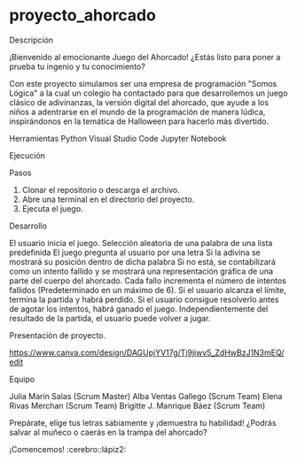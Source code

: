 # proyecto_ahorcado

Descripción

¡Bienvenido al emocionante Juego del Ahorcado! ¿Estás listo para poner a prueba tu ingenio y tu conocimiento?

Con este proyecto simulamos ser una empresa de programación "Somos Lógica" a la cual un colegio ha contactado para que desarrollemos un juego clásico de adivinanzas, la versión digital del ahorcado, que ayude a los niños a adentrarse en el mundo de la programación de manera lúdica, inspirándonos en la temática de Halloween para hacerlo más divertido.

 

Herramientas
Python
Visual Studio Code
Jupyter Notebook

Ejecución

Pasos

1. Clonar el repositorio o descarga el archivo.
2. Abre una terminal en el directorio del proyecto. 
3. Ejecuta el juego.

Desarrollo

El usuario inicia el juego. 
Selección aleatoria de una palabra de una lista predefinida
El juego pregunta al usuario por una letra
    Si la adivina se mostrará su posición dentro de dicha palabra
    Si no está, se contabilizará como un intento fallido y se mostrará una representación gráfica de una parte del cuerpo del ahorcado. 
Cada fallo incrementa el número de intentos fallidos (Predeterminado en un máximo de 6). Si el usuario alcanza el límite, termina la partida y habrá perdido. 
Si el usuario consigue resolverlo antes de agotar los intentos, habrá ganado el juego.
Independientemente del resultado de la partida, el usuario puede volver a jugar.   


Presentación de proyecto.

https://www.canva.com/design/DAGUpjYV17g/Tj9jiwv5_ZdHwBzJ1N3mEQ/edit


Equipo

Julia Marín Salas (Scrum Master)
Alba Ventas Gallego (Scrum Team)
Elena Rivas Merchan (Scrum Team)
Brigitte J. Manrique Báez (Scrum Team)


Prepárate, elige tus letras sabiamente y ¡demuestra tu habilidad! ¿Podrás salvar al muñeco o caerás en la trampa del ahorcado?

¡Comencemos! :cerebro::lápiz2: